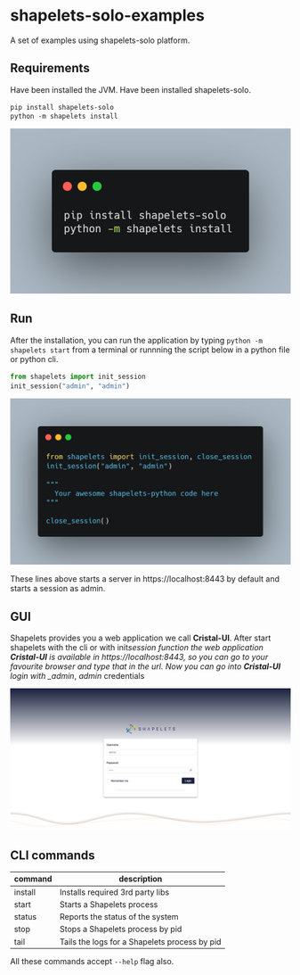 # shapelets-solo-examples

A set of examples using shapelets-solo platform.

## Requirements

Have been installed the JVM.
Have been installed shapelets-solo.

```shell
pip install shapelets-solo
python -m shapelets install
```

![cli example](./images/cli.png)

## Run

After the installation, you can run the application by typing `python -m shapelets start` from a terminal or runnning the script below in a python file or python cli.

```python
from shapelets import init_session
init_session("admin", "admin")
```

![init_session example](./images/code.png)

These lines above starts a server in https://localhost:8443 by default and starts a session as admin.

## GUI

Shapelets provides you a web application we call **Cristal-UI**. After start shapelets with the cli or with init*session function the web application **Cristal-UI** is available in https://localhost:8443, so you can go to your favourite browser and type that in the url. Now you can go into **Cristal-UI** login with \_admin*, _admin_ credentials

![Cristal-UI](./images/login.png)

## CLI commands

| command | description                                   |
| ------- | --------------------------------------------- |
| install | Installs required 3rd party libs              |
| start   | Starts a Shapelets process                    |
| status  | Reports the status of the system              |
| stop    | Stops a Shapelets process by pid              |
| tail    | Tails the logs for a Shapelets process by pid |

All these commands accept `--help` flag also.
